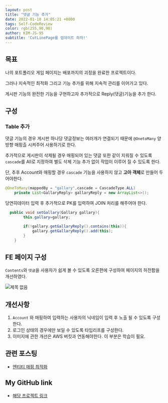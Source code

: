 ```yaml
---
layout: post
title: "댓글 기능 추가"
date: 2022-01-10 14:05:21 +0800
tags: Self-CodeReview
color: rgb(255,90,90)
author: KIM-JS-95
subtitle: 'CutLinePage를 업데이트 하자!'
---
```


## 목표
나의 포트폴리오 게임 페이지는 배포까지의 괴정을 완료한 프로젝트이다.

그러나 지속적인 최적화 그리고 기능 추가를 위해 지속적 관리를 이어가고 있다.

게시판 기능의 완전한 기능을 구현하고자 추가적으로 Reply(댓글)기능을 추가 한다.

## 구성
### Table 추가
댓글 기능의 경우 게시판 하나당 댓글정보는 여러개가 연결되기 때문에 `@OnetoMany` 양방향 매핑츨 시켜주어 사용하기로 한다.

추가적으로 게시판이 삭제될 경우 매핑되어 있는 댓글 또한 같이 지워질 수 있도록 `cascade`를 All로 지정하여 별도 삭제 기능 추가 없이
작업이 이루어 질 수 있도록 한다.

단, 추후 Account와 매핑할 경우 `cascade` 기능을 사용하지 않고 **고아 객체**로 만들어 두어야한다.


```java
@OneToMany(mappedBy = "gallary",cascade = CascadeType.ALL)
    private List<GallaryReply> gallaryReply = new ArrayList<>();
```

당연히데이터 입력 후 추가적으로 PK를 입력하여 JOIN 처리를 해주어야 한다.

```java
  public void setGallary(Gallary gallary){
        this.gallary=gallary;

        if(!gallary.getGallaryReply().contains(this)){
            gallary.getGallaryReply().add(this);
        }
    }
```

## FE 페이지 구성

`Contents`와 `댓글`을 사용자가 쉽게 볼 수 있도록 오른편에 구성하여 페이지의 허전함을 개선하였다.

![제목 없음](https://user-images.githubusercontent.com/65659478/148678245-dbdb6802-ae00-40e5-b74e-927949005e08.png)


## 개선사항
1. `Account` 와 매핑하여 입력하는 사용자의 닉네임이 입력 후 노출 될 수 있도록 구성한다.
2.  로그인 상태의 경우에만 보일 수 있도록 타입리프를 구성한다. 
3. 이미지에 관한 개선은 AWS 버킷과 연동해야한다. 이 부분은 학습이 필요.

## 관련 포스팅
* [엔티티 매핑 최적화](https://kim-js-95.github.io/2022/01/09/%EA%B0%9D%EC%B2%B4-%EB%A7%A4%ED%95%91.html)

## My GitHub link
* [해당 프로젝트 링크](https://github.com/KIM-JS-95/CutLinePages)